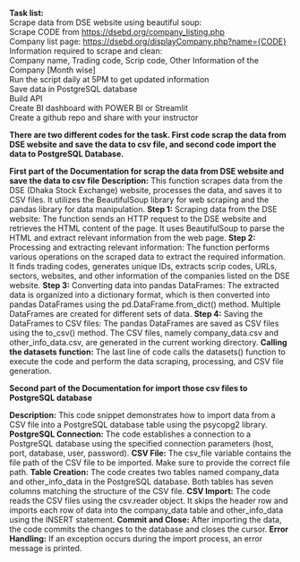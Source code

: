 **Task list:** <br>
Scrape data from DSE website using beautiful soup:<br>
Scrape CODE from https://dsebd.org/company_listing.php <br>
Company list page: https://dsebd.org/displayCompany.php?name={CODE}<br>
Information required to scrape and clean:<br>
			Company name, Trading code, Scrip code, Other Information of the
Company [Month wise]<br>
Run the script daily at 5PM to get updated information<br>
Save data in PostgreSQL database<br>
Build API<br>
Create BI dashboard with POWER BI or Streamlit<br>
Create a github repo and share with your instructor<br>


**There are two different codes for the task. First code scrap the data from DSE website and save the data to csv file, and second code import the data to PostgreSQL Database.**

**First part of the Documentation for scrap the data from DSE website and save the data to csv file**
**Description:** This function scrapes data from the DSE (Dhaka Stock Exchange) website, processes the data, and saves it to CSV files. It utilizes the BeautifulSoup library for web scraping and the pandas library for data manipulation.
**Step 1:** Scraping data from the DSE website: The function sends an HTTP request to the DSE website and retrieves the HTML content of the page. It uses BeautifulSoup to parse the HTML and extract relevant information from the web page.
**Step 2:** Processing and extracting relevant information: The function performs various operations on the scraped data to extract the required information. It finds trading codes, generates unique IDs, extracts scrip codes, URLs, sectors, websites, and other information of the companies listed on the DSE website.
**Step 3:** Converting data into pandas DataFrames: The extracted data is organized into a dictionary format, which is then converted into pandas DataFrames using the pd.DataFrame.from_dict() method. Multiple DataFrames are created for different sets of data.
**Step 4:** Saving the DataFrames to CSV files: The pandas DataFrames are saved as CSV files using the to_csv() method. The CSV files, namely company_data.csv and other_info_data.csv, are generated in the current working directory.
**Calling the datasets function:** The last line of code calls the datasets() function to execute the code and perform the data scraping, processing, and CSV file generation.


**Second part of the Documentation for import those csv files to PostgreSQL database**

**Description:** This code snippet demonstrates how to import data from a CSV file into a PostgreSQL database table using the psycopg2 library.
**PostgreSQL Connection:** The code establishes a connection to a PostgreSQL database using the specified connection parameters (host, port, database, user, password).
**CSV File:** The csv_file variable contains the file path of the CSV file to be imported. Make sure to provide the correct file path.
**Table Creation:** The code creates two tables named company_data and other_info_data in the PostgreSQL database. Both tables has seven columns matching the structure of the CSV file.
**CSV Import:** The code reads the CSV files using the csv.reader object. It skips the header row and imports each row of data into the company_data table and other_info_data using the INSERT statement.
**Commit and Close:** After importing the data, the code commits the changes to the database and closes the cursor.
**Error Handling:** If an exception occurs during the import process, an error message is printed.
